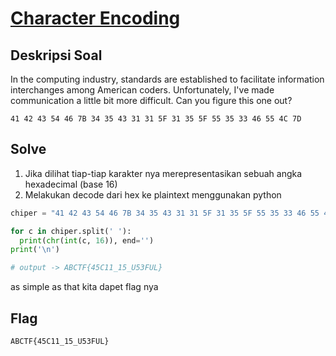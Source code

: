 # [Character Encoding](https://ctflearn.com/challenge/115)

## Deskripsi Soal

In the computing industry, standards are established to facilitate information interchanges among American coders. Unfortunately, I've made communication a little bit more difficult. Can you figure this one out?

`41 42 43 54 46 7B 34 35 43 31 31 5F 31 35 5F 55 35 33 46 55 4C 7D`

## Solve

1. Jika dilihat tiap-tiap karakter nya merepresentasikan sebuah angka hexadecimal (base 16)
2. Melakukan decode dari hex ke plaintext menggunakan python

```python
chiper = "41 42 43 54 46 7B 34 35 43 31 31 5F 31 35 5F 55 35 33 46 55 4C 7D"

for c in chiper.split(' '):
  print(chr(int(c, 16)), end='')
print('\n')

# output -> ABCTF{45C11_15_U53FUL}
```

as simple as that kita dapet flag nya

## Flag

`ABCTF{45C11_15_U53FUL}`
